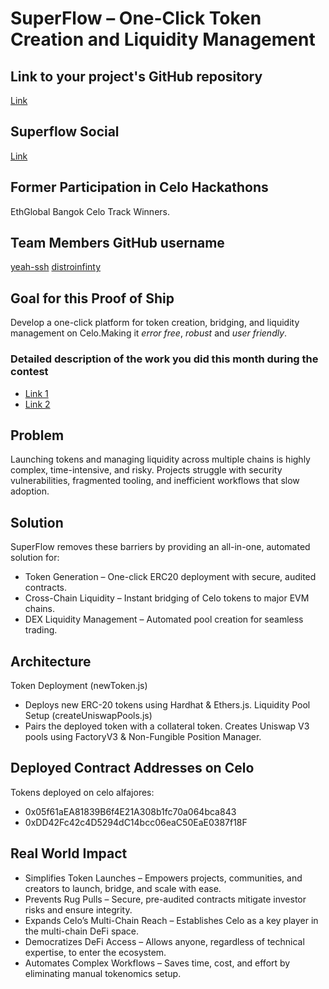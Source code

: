 
# SuperFlow – One-Click Token Creation and Liquidity Management

## Link to your project's GitHub repository 
[Link](https://github.com/distroinfinity/superflow)

## Superflow Social

[Link](https://x.com/superflow0)

## Former Participation in Celo Hackathons
EthGlobal Bangok Celo Track Winners.

## Team Members GitHub username

[yeah-ssh](https://github.com/yeah-ssh)
[distroinfinty](https://github.com/distroinfinity)

## Goal for this Proof of Ship

Develop a one-click platform for token creation, bridging, and liquidity management on Celo.Making it *error free*, *robust* and *user friendly*.

### Detailed description of the work you did this month during the contest

- [Link 1](https://github.com/distroinfinity/superflow/pull/17)
- [Link 2](https://github.com/distroinfinity/superflow/pull/14)

## Problem

Launching tokens and managing liquidity across multiple chains is highly complex, time-intensive, and risky. Projects struggle with security vulnerabilities, fragmented tooling, and inefficient workflows that slow adoption.

## Solution

SuperFlow removes these barriers by providing an all-in-one, automated solution for:

- Token Generation – One-click ERC20 deployment with secure, audited contracts.  
- Cross-Chain Liquidity – Instant bridging of Celo tokens to major EVM chains.  
- DEX Liquidity Management – Automated pool creation for seamless trading.  

## Architecture
Token Deployment (newToken.js)
- Deploys new ERC-20 tokens using Hardhat & Ethers.js.
Liquidity Pool Setup (createUniswapPools.js)
- Pairs the deployed token with a collateral token.
Creates Uniswap V3 pools using FactoryV3 & Non-Fungible Position Manager.

## Deployed Contract Addresses on Celo

Tokens deployed on celo alfajores:
- 0x05f61aEA81839B6f4E21A308b1fc70a064bca843  
- 0xDD42Fc42c4D5294dC14bcc06eaC50EaE0387f18F  

## Real World Impact

- Simplifies Token Launches – Empowers projects, communities, and creators to launch, bridge, and scale with ease.
- Prevents Rug Pulls – Secure, pre-audited contracts mitigate investor risks and ensure integrity.
- Expands Celo’s Multi-Chain Reach – Establishes Celo as a key player in the multi-chain DeFi space.
- Democratizes DeFi Access – Allows anyone, regardless of technical expertise, to enter the ecosystem.
- Automates Complex Workflows – Saves time, cost, and effort by eliminating manual tokenomics setup. 
